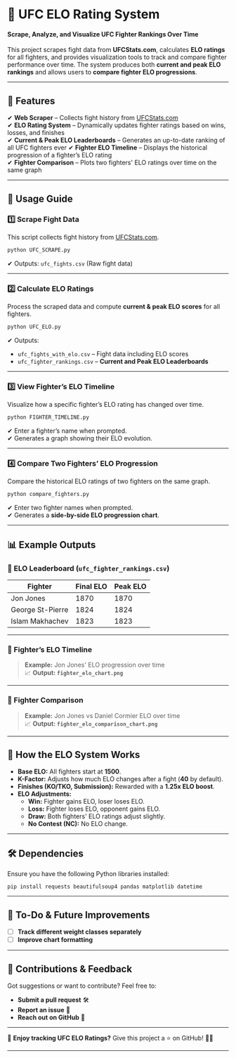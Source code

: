# **🥊 UFC ELO Rating System**
#### **Scrape, Analyze, and Visualize UFC Fighter Rankings Over Time**

This project scrapes fight data from **UFCStats.com**, calculates **ELO ratings** for all fighters, and provides visualization tools to track and compare fighter performance over time. The system produces both **current and peak ELO rankings** and allows users to **compare fighter ELO progressions**.

---

## **📌 Features**
✔ **Web Scraper** – Collects fight history from [UFCStats.com](http://ufcstats.com/)  
✔ **ELO Rating System** – Dynamically updates fighter ratings based on wins, losses, and finishes  
✔ **Current & Peak ELO Leaderboards** – Generates an up-to-date ranking of all UFC fighters ever 
✔ **Fighter ELO Timeline** – Displays the historical progression of a fighter’s ELO rating  
✔ **Fighter Comparison** – Plots two fighters' ELO ratings over time on the same graph  

---

## **🚀 Usage Guide**

### **1️⃣ Scrape Fight Data**
This script collects fight history from [UFCStats.com](http://ufcstats.com/).
```sh
python UFC_SCRAPE.py
```
✔ Outputs: `ufc_fights.csv` (Raw fight data)  

---

### **2️⃣ Calculate ELO Ratings**
Process the scraped data and compute **current & peak ELO scores** for all fighters.
```sh
python UFC_ELO.py
```
✔ Outputs:
- `ufc_fights_with_elo.csv` – Fight data including ELO scores  
- `ufc_fighter_rankings.csv` – **Current and Peak ELO Leaderboards**  

---

### **3️⃣ View Fighter’s ELO Timeline**
Visualize how a specific fighter’s ELO rating has changed over time.
```sh
python FIGHTER_TIMELINE.py
```
✔ Enter a fighter’s name when prompted.  
✔ Generates a graph showing their ELO evolution.  

---

### **4️⃣ Compare Two Fighters’ ELO Progression**
Compare the historical ELO ratings of two fighters on the same graph.
```sh
python compare_fighters.py
```
✔ Enter two fighter names when prompted.  
✔ Generates a **side-by-side ELO progression chart**.  

---

## **📊 Example Outputs**
### **🔹 ELO Leaderboard (`ufc_fighter_rankings.csv`)**
| Fighter         | Final ELO | Peak ELO |
|----------------|-----------|-----------|
| Jon Jones      | 1870      | 1870      |
| George St-Pierre | 1824      | 1824      |
| Islam Makhachev     | 1823      | 1823      |

---

### **🔹 Fighter’s ELO Timeline**
> **Example:** Jon Jones' ELO progression over time  
📈 **Output: `fighter_elo_chart.png`**  

---

### **🔹 Fighter Comparison**
> **Example:** Jon Jones vs Daniel Cormier ELO over time  
📈 **Output: `fighter_elo_comparison_chart.png`**  

---

## **📌 How the ELO System Works**
- **Base ELO:** All fighters start at **1500**.  
- **K-Factor:** Adjusts how much ELO changes after a fight (**40** by default).  
- **Finishes (KO/TKO, Submission):** Rewarded with a **1.25x ELO boost**.  
- **ELO Adjustments:**  
  - **Win:** Fighter gains ELO, loser loses ELO.  
  - **Loss:** Fighter loses ELO, opponent gains ELO.  
  - **Draw:** Both fighters' ELO ratings adjust slightly.  
  - **No Contest (NC):** No ELO change.  

---

## **🛠️ Dependencies**
Ensure you have the following Python libraries installed:
```
pip install requests beautifulsoup4 pandas matplotlib datetime
```

---

## **📜 To-Do & Future Improvements**
- [ ] **Track different weight classes separately**  
- [ ] **Improve chart formatting**  

---

## **💬 Contributions & Feedback**
Got suggestions or want to contribute? Feel free to:
- **Submit a pull request** 🛠️
- **Report an issue** 🐛
- **Reach out on GitHub** 📨

---

📌 **Enjoy tracking UFC ELO Ratings?** Give this project a ⭐ on GitHub! 🚀🥊

---
